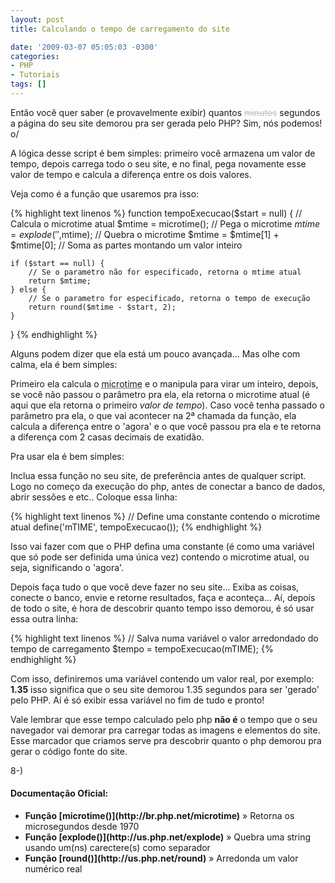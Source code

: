 ```yaml
---
layout: post
title: Calculando o tempo de carregamento do site

date: '2009-03-07 05:05:03 -0300'
categories:
- PHP
- Tutoriais
tags: []
---
```

Então você quer saber (e provavelmente exibir) quantos <span style="color: #c0c0c0; text-decoration: line-through;">minutos</span> segundos a página do seu site demorou pra ser gerada pelo PHP? Sim, nós podemos! o/

A lógica desse script é bem simples: primeiro você armazena um valor de tempo, depois carrega todo o seu site, e no final, pega novamente esse valor de tempo e calcula a diferença entre os dois valores.

Veja como é a função que usaremos pra isso:


{% highlight text linenos %}
function tempoExecucao($start = null) {
    // Calcula o microtime atual
    $mtime = microtime(); // Pega o microtime
    $mtime = explode(' ',$mtime); // Quebra o microtime
    $mtime = $mtime[1] + $mtime[0]; // Soma as partes montando um valor inteiro

    if ($start == null) {
        // Se o parametro não for especificado, retorna o mtime atual
        return $mtime;
    } else {
        // Se o parametro for especificado, retorna o tempo de execução
        return round($mtime - $start, 2);
    }
}
{% endhighlight %}

Alguns podem dizer que ela está um pouco avançada... Mas olhe com calma, ela é bem simples:

Primeiro ela calcula o <abbr title="Microtime são os microsegundos que se passaram desde 1970 (Era Unix) até agora.">microtime</abbr> e o manipula para virar um inteiro, depois, se você não passou o parâmetro pra ela, ela retorna o microtime atual (é aqui que ela retorna o primeiro <em>valor de tempo</em>). Caso você tenha passado o parâmetro pra ela, o que vai acontecer na 2ª chamada da função, ela calcula a diferença entre o 'agora' e o que você passou pra ela e te retorna a diferença com 2 casas decimais de exatidão.

Pra usar ela é bem simples:

Inclua essa função no seu site, de preferência antes de qualquer script. Logo no começo da execução do php, antes de conectar a banco de dados, abrir sessões e etc.. Coloque essa linha:


{% highlight text linenos %}
// Define uma constante contendo o microtime atual
define('mTIME', tempoExecucao());
{% endhighlight %}

Isso vai fazer com que o PHP defina uma constante (é como uma variável que só pode ser definida uma única vez) contendo o microtime atual, ou seja, significando o 'agora'.

Depois faça tudo o que você deve fazer no seu site... Exiba as coisas, conecte o banco, envie e retorne resultados, faça e aconteça... Aí, depois de todo o site, é hora de descobrir quanto tempo isso demorou, é só usar essa outra linha:


{% highlight text linenos %}
// Salva numa variável o valor arredondado do tempo de carregamento
$tempo = tempoExecucao(mTIME);
{% endhighlight %}

Com isso, definiremos uma variável contendo um valor real, por exemplo: <strong>1.35</strong> isso significa que o seu site demorou 1.35 segundos para ser 'gerado' pelo PHP. Aí é só exibir essa variável no fim de tudo e pronto!

Vale lembrar que esse tempo calculado pelo php <strong>não é</strong> o tempo que o seu navegador vai demorar pra carregar todas as imagens e elementos do site. Esse marcador que criamos serve pra descobrir quanto o php demorou pra gerar o código fonte do site.

8-)

<h4>Documentação Oficial:</h4>
<ul>
<li><strong>Função [microtime()](http://br.php.net/microtime)</strong> » Retorna os microsegundos desde 1970</li>
<li><strong>Função [explode()](http://us.php.net/explode)</strong> » Quebra uma string usando um(ns) carectere(s) como separador</li>
<li><strong>Função [round()](http://us.php.net/round)</strong> » Arredonda um valor numérico real</li>
</ul>

